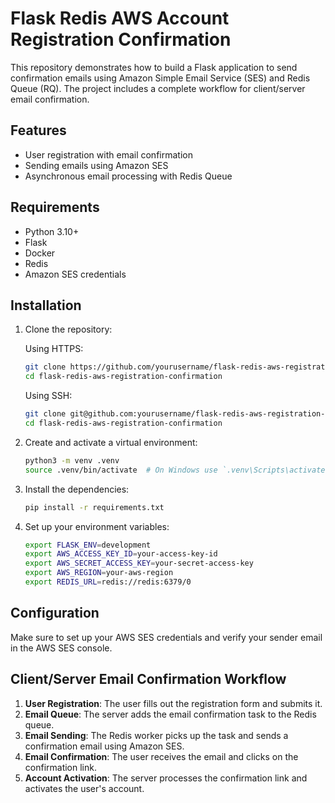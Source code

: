 # Flask Redis AWS Account Registration Confirmation

This repository demonstrates how to build a Flask application to send confirmation emails using Amazon Simple Email Service (SES) and Redis Queue (RQ). The project includes a complete workflow for client/server email confirmation.

## Features

- User registration with email confirmation
- Sending emails using Amazon SES
- Asynchronous email processing with Redis Queue

## Requirements

- Python 3.10+
- Flask
- Docker
- Redis
- Amazon SES credentials

## Installation

1. Clone the repository:

    Using HTTPS:
    ```bash
    git clone https://github.com/yourusername/flask-redis-aws-registration-confirmation.git
    cd flask-redis-aws-registration-confirmation
    ```

    Using SSH:
    ```bash
    git clone git@github.com:yourusername/flask-redis-aws-registration-confirmation.git
    cd flask-redis-aws-registration-confirmation
    ```

2. Create and activate a virtual environment:

    ```sh
    python3 -m venv .venv
    source .venv/bin/activate  # On Windows use `.venv\Scripts\activate`
    ```

3. Install the dependencies:

    ```sh
    pip install -r requirements.txt
    ```
4. Set up your environment variables:

    ```sh
    export FLASK_ENV=development
    export AWS_ACCESS_KEY_ID=your-access-key-id
    export AWS_SECRET_ACCESS_KEY=your-secret-access-key
    export AWS_REGION=your-aws-region
    export REDIS_URL=redis://redis:6379/0
    ```
## Configuration

Make sure to set up your AWS SES credentials and verify your sender email in the AWS SES console.

## Client/Server Email Confirmation Workflow

1. **User Registration**: The user fills out the registration form and submits it.
2. **Email Queue**: The server adds the email confirmation task to the Redis queue.
3. **Email Sending**: The Redis worker picks up the task and sends a confirmation email using Amazon SES.
4. **Email Confirmation**: The user receives the email and clicks on the confirmation link.
5. **Account Activation**: The server processes the confirmation link and activates the user's account.


